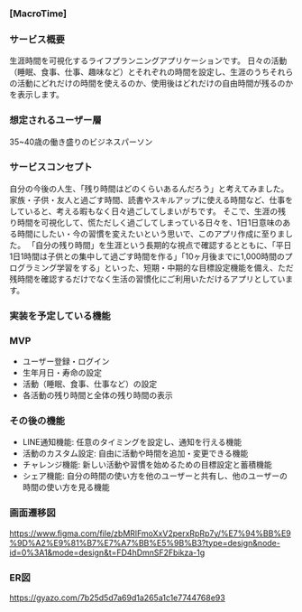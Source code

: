 
### [MacroTime]
### サービス概要
生涯時間を可視化するライフプランニングアプリケーションです。
日々の活動（睡眠、食事、仕事、趣味など）とそれぞれの時間を設定し、生涯のうちそれらの活動にどれだけの時間を使えるのか、使用後はどれだけの自由時間が残るのかを表示します。

### 想定されるユーザー層
35~40歳の働き盛りのビジネスパーソン

### サービスコンセプト
自分の今後の人生、「残り時間はどのくらいあるんだろう」と考えてみました。
家族・子供・友人と過ごす時間、読書やスキルアップに使える時間など、仕事をしていると、考える暇もなく日々過ごしてしまいがちです。
そこで、生涯の残り時間を可視化して、慌ただしく過ごしてしまっている日々を、1日1日意味のある時間にしたい・今の習慣を変えたいという思いで、このアプリ作成に至りました。
「自分の残り時間」を生涯という長期的な視点で確認するとともに、「平日1日1時間は子供との集中して過ごす時間を作る」「10ヶ月後までに1,000時間のプログラミング学習をする」といった、短期・中期的な目標設定機能を備え、ただ残時間を確認するだけでなく生活の習慣化にご利用いただけるアプリとしています。


### 実装を予定している機能
### MVP
* ユーザー登録・ログイン
* 生年月日・寿命の設定
* 活動（睡眠、食事、仕事など）の設定
* 各活動の残り時間と全体の残り時間の表示

### その後の機能
* LINE通知機能: 任意のタイミングを設定し、通知を行える機能
* 活動のカスタム設定: 自由に活動や時間を追加・変更できる機能
* チャレンジ機能: 新しい活動や習慣を始めるための目標設定と蓄積機能
* シェア機能: 自分の時間の使い方を他のユーザーと共有し、他のユーザーの時間の使い方を見る機能


### 画面遷移図
https://www.figma.com/file/zbMRlFmoXxV2perxRpRp7y/%E7%94%BB%E9%9D%A2%E9%81%B7%E7%A7%BB%E5%9B%B3?type=design&node-id=0%3A1&mode=design&t=FD4hDmnSF2Fbikza-1g

### ER図
https://gyazo.com/7b25d5d7a69d1a265a1c1e7744768e93